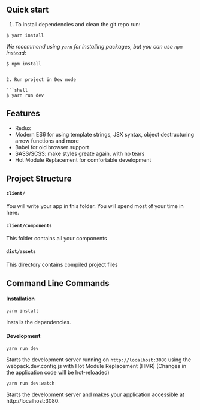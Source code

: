 
## Quick start


1. To install dependencies and clean the git repo run:

  ```shell
  $ yarn install
  ```

  *We recommend using `yarn` for installing packages, but you can use `npm` instead*:

  ```shell
  $ npm install
  ```
  ```

2. Run project in Dev mode

  ```shell
  $ yarn run dev
  ```

## Features

* Redux
* Modern ES6 for using template strings, JSX syntax, object destructuring arrow functions and more
* Babel for old browser support
* SASS/SCSS: make styles greate again, with no tears
* Hot Module Replacement for comfortable development

## Project Structure

#### `client/`

You will write your app in this folder. You will spend most of your time in here.

#### `client/components`

This folder contains all your components

#### `dist/assets`
This directory contains compiled project files


## Command Line Commands

#### Installation

```Shell
yarn install
```
Installs the dependencies.

#### Development

```Shell
yarn run dev
```

Starts the development server running on `http://localhost:3080` using the webpack.dev.config.js with Hot Module Replacement (HMR) (Changes in the application code will be hot-reloaded)

```Shell
yarn run dev:watch
```

Starts the development server and makes your application accessible at http://localhost:3080.







